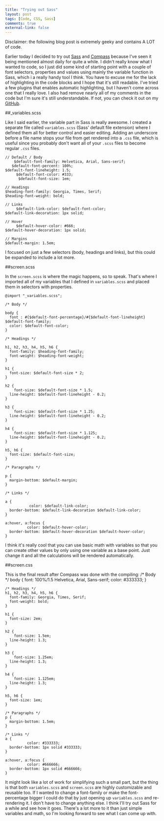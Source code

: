 ```yaml
---
title: "Trying out Sass"
layout: post
tags: [Code, CSS, Sass]
comments: true
external-link: false
---
```


Disclaimer: the following blog post is extremely geeky and contains A LOT of code.

Earlier today I decided to try out [Sass](http:/www.sass-lang.com/ "Syntactically Awesome Stylesheets") and [Compass](http://compass-style.org/ "Compass - an open-source CSS Authoring Framework") because I've seen it being mentioned almost daily for quite a while. I didn't really know what I wanted to code, so I just did some kind of starting point with a couple of font selectors, properties and values using mainly the variable function in Sass, which i a really handy tool I think. You have to excuse me for the lack of highlighting in the code blocks and I hope that it's still readable. I've tried a few plugins that enables automatic highlighting, but I haven't come across one that I really love. I also had remove nearly all of my comments in the code but I'm sure it's still understandable. If not, you can check it out on my [GitHub](https://github.com/gummesson/sass-type-variables "Sass Type Variables").

##_variables.scss

Like I said earlier, the variable part in Sass is really awesome. I created a separate file called `variables.scss` (Sass' default file extension) where I defined them all for better control and easier editing. Adding an underscore before a file name stops your file from get rendered into a `.css` file, which is useful since you probably don't want all of your `.scss` files to become regular `.css` files.

    // Default / Body
        $default-font-family: Helvetica, Arial, Sans-serif;
       $default-font-percent: 100%;
    $default-font-lineheight: 1.5;
         $default-font-color: #333;
          $default-font-size: 1em;

    // Headings
    $heading-font-family: Georgia, Times, Serif;
    $heading-font-weight: bold;

    // Links
         $default-link-color: $default-font-color;
    $default-link-decoration: 1px solid;

    // Hover
         $default-hover-color: #666;
    $default-hover-decoration: 1px solid; 

    // Margins
    $default-margin: 1.5em;

I focused on just a few selectors (body, headings and links), but this could be expanded to include a lot more.

##screen.scss

In the `screen.scss` is where the magic happens, so to speak. That's where I imported all of my variables that I defined in `variables.scss` and placed them in selectors with properties.

    @import "_variables.scss";

    /* Body */

    body {
      font : #{$default-font-percentage}/#{$default-font-lineheight} $default-font-family;
      color: $default-font-color;
    }

    /* Headings */

    h1, h2, h3, h4, h5, h6 {
      font-family: $heading-font-family;
      font-weight: $heading-font-weight;
    }

    h1 {
      font-size: $default-font-size * 2;
    }

    h2 {
        font-size: $default-font-size * 1.5;
      line-height: $default-font-lineheight - 0.2;
    }

    h3 {
        font-size: $default-font-size * 1.25;
      line-height: $default-font-lineheight - 0.2;
    }

    h4 {
        font-size: $default-font-size * 1.125;
      line-height: $default-font-lineheight - 0.2;
    }

    h5, h6 {
      font-size: $default-font-size;
    }

    /* Paragraphs */

    p {
      margin-bottom: $default-margin;
    }

    /* Links */

    a {
               color: $default-link-color;
      border-bottom: $default-link-decoration $default-link-color;
    }

    a:hover, a:focus {
              color: $default-hover-color;
      border-bottom: $default-hover-decoration $default-hover-color;
    }


I think it's really cool that you can use basic math with variables so that you can create other values by only using one variable as a base point. Just change it and all the calculations will be rendered automatically.

##screen.css

This is the final result after Compass was done with the compiling:
    /* Body */
    body {
      font: 100%/1.5 Helvetica, Arial, Sans-serif;
      color: #333333;
    }

    /* Headings */
    h1, h2, h3, h4, h5, h6 {
      font-family: Georgia, Times, Serif;
      font-weight: bold;
    }

    h1 {
      font-size: 2em;
    }

    h2 {
        font-size: 1.5em;
      line-height: 1.3;
    }

    h3 {
        font-size: 1.25em;
      line-height: 1.3;
    }

    h4 {
        font-size: 1.125em;
      line-height: 1.3;
    }

    h5, h6 {
      font-size: 1em;
    }

    /* Paragraphs */
    p {
      margin-bottom: 1.5em;
    }

    /* Links */
    a {
              color: #333333;
      border-bottom: 1px solid #333333;
    }

    a:hover, a:focus {
              color: #666666;
      border-bottom: 1px solid #666666;
    }

It might look like a lot of work for simplifying such a small part, but the thing is that both `variables.scss` and `screen.scss` are highly customizable and reusable too. If I wanted to change a font-family or make the font-percentage bigger I could do that by just opening up `variables.scss` and re-rendering it. I don't have to change anything else. I think I'll try out Sass for a while and see how it goes. There's a lot more to it than just simple variables and math, so I'm looking forward to see what I can come up with.
